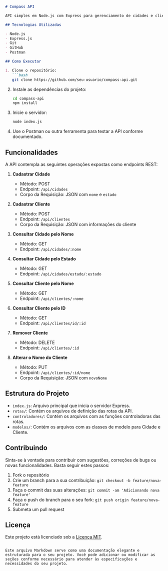 
```markdown
# Compass API

API simples em Node.js com Express para gerenciamento de cidades e clientes.

## Tecnologias Utilizadas

- Node.js
- Express.js
- Git
- GitHub
- Postman

## Como Executar

1. Clone o repositório:
   ```bash
   git clone https://github.com/seu-usuario/compass-api.git
   ```

2. Instale as dependências do projeto:
   ```bash
   cd compass-api
   npm install
   ```

3. Inicie o servidor:
   ```bash
   node index.js
   ```

4. Use o Postman ou outra ferramenta para testar a API conforme documentado.

## Funcionalidades

A API contempla as seguintes operações expostas como endpoints REST:

1. **Cadastrar Cidade**
   - Método: POST
   - Endpoint: `/api/cidades`
   - Corpo da Requisição: JSON com `nome` e `estado`

2. **Cadastrar Cliente**
   - Método: POST
   - Endpoint: `/api/clientes`
   - Corpo da Requisição: JSON com informações do cliente

3. **Consultar Cidade pelo Nome**
   - Método: GET
   - Endpoint: `/api/cidades/:nome`

4. **Consultar Cidade pelo Estado**
   - Método: GET
   - Endpoint: `/api/cidades/estado/:estado`

5. **Consultar Cliente pelo Nome**
   - Método: GET
   - Endpoint: `/api/clientes/:nome`

6. **Consultar Cliente pelo ID**
   - Método: GET
   - Endpoint: `/api/clientes/id/:id`

7. **Remover Cliente**
   - Método: DELETE
   - Endpoint: `/api/clientes/:id`

8. **Alterar o Nome do Cliente**
   - Método: PUT
   - Endpoint: `/api/clientes/:id/nome`
   - Corpo da Requisição: JSON com `novoNome`

## Estrutura do Projeto

- `index.js`: Arquivo principal que inicia o servidor Express.
- `rotas/`: Contém os arquivos de definição das rotas da API.
- `controladores/`: Contém os arquivos com as funções controladoras das rotas.
- `modelos/`: Contém os arquivos com as classes de modelo para Cidade e Cliente.

## Contribuindo

Sinta-se à vontade para contribuir com sugestões, correções de bugs ou novas funcionalidades. Basta seguir estes passos:

1. Fork o repositório
2. Crie um branch para a sua contribuição: `git checkout -b feature/nova-feature`
3. Faça o commit das suas alterações: `git commit -am 'Adicionando nova feature'`
4. Faça o push do branch para o seu fork: `git push origin feature/nova-feature`
5. Submeta um pull request

## Licença

Este projeto está licenciado sob a [Licença MIT](LICENSE).
```

Este arquivo Markdown serve como uma documentação elegante e estruturada para o seu projeto. Você pode adicionar ou modificar as seções conforme necessário para atender às especificações e necessidades do seu projeto.
